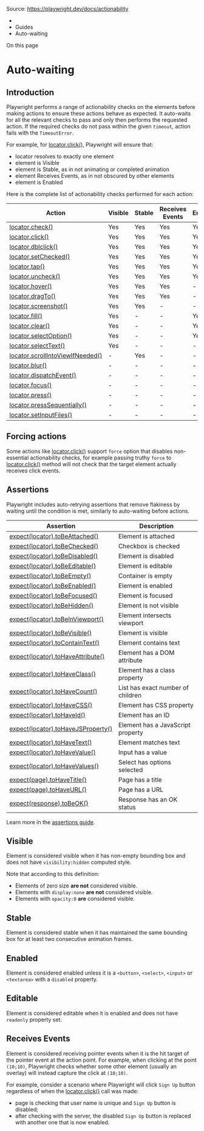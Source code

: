 Source: https://playwright.dev/docs/actionability

  * [](/)
  * Guides
  * Auto-waiting



On this page

# Auto-waiting

## Introduction​

Playwright performs a range of actionability checks on the elements before making actions to ensure these actions behave as expected. It auto-waits for all the relevant checks to pass and only then performs the requested action. If the required checks do not pass within the given `timeout`, action fails with the `TimeoutError`.

For example, for [locator.click()](/docs/api/class-locator#locator-click), Playwright will ensure that:

  * locator resolves to exactly one element
  * element is Visible
  * element is Stable, as in not animating or completed animation
  * element Receives Events, as in not obscured by other elements
  * element is Enabled



Here is the complete list of actionability checks performed for each action:

Action| Visible| Stable| Receives Events| Enabled| Editable  
---|---|---|---|---|---  
[locator.check()](/docs/api/class-locator#locator-check)| Yes| Yes| Yes| Yes| -  
[locator.click()](/docs/api/class-locator#locator-click)| Yes| Yes| Yes| Yes| -  
[locator.dblclick()](/docs/api/class-locator#locator-dblclick)| Yes| Yes| Yes| Yes| -  
[locator.setChecked()](/docs/api/class-locator#locator-set-checked)| Yes| Yes| Yes| Yes| -  
[locator.tap()](/docs/api/class-locator#locator-tap)| Yes| Yes| Yes| Yes| -  
[locator.uncheck()](/docs/api/class-locator#locator-uncheck)| Yes| Yes| Yes| Yes| -  
[locator.hover()](/docs/api/class-locator#locator-hover)| Yes| Yes| Yes| -| -  
[locator.dragTo()](/docs/api/class-locator#locator-drag-to)| Yes| Yes| Yes| -| -  
[locator.screenshot()](/docs/api/class-locator#locator-screenshot)| Yes| Yes| -| -| -  
[locator.fill()](/docs/api/class-locator#locator-fill)| Yes| -| -| Yes| Yes  
[locator.clear()](/docs/api/class-locator#locator-clear)| Yes| -| -| Yes| Yes  
[locator.selectOption()](/docs/api/class-locator#locator-select-option)| Yes| -| -| Yes| -  
[locator.selectText()](/docs/api/class-locator#locator-select-text)| Yes| -| -| -| -  
[locator.scrollIntoViewIfNeeded()](/docs/api/class-locator#locator-scroll-into-view-if-needed)| -| Yes| -| -| -  
[locator.blur()](/docs/api/class-locator#locator-blur)| -| -| -| -| -  
[locator.dispatchEvent()](/docs/api/class-locator#locator-dispatch-event)| -| -| -| -| -  
[locator.focus()](/docs/api/class-locator#locator-focus)| -| -| -| -| -  
[locator.press()](/docs/api/class-locator#locator-press)| -| -| -| -| -  
[locator.pressSequentially()](/docs/api/class-locator#locator-press-sequentially)| -| -| -| -| -  
[locator.setInputFiles()](/docs/api/class-locator#locator-set-input-files)| -| -| -| -| -  
  
## Forcing actions​

Some actions like [locator.click()](/docs/api/class-locator#locator-click) support `force` option that disables non-essential actionability checks, for example passing truthy `force` to [locator.click()](/docs/api/class-locator#locator-click) method will not check that the target element actually receives click events.

## Assertions​

Playwright includes auto-retrying assertions that remove flakiness by waiting until the condition is met, similarly to auto-waiting before actions.

Assertion| Description  
---|---  
[expect(locator).toBeAttached()](/docs/api/class-locatorassertions#locator-assertions-to-be-attached)| Element is attached  
[expect(locator).toBeChecked()](/docs/api/class-locatorassertions#locator-assertions-to-be-checked)| Checkbox is checked  
[expect(locator).toBeDisabled()](/docs/api/class-locatorassertions#locator-assertions-to-be-disabled)| Element is disabled  
[expect(locator).toBeEditable()](/docs/api/class-locatorassertions#locator-assertions-to-be-editable)| Element is editable  
[expect(locator).toBeEmpty()](/docs/api/class-locatorassertions#locator-assertions-to-be-empty)| Container is empty  
[expect(locator).toBeEnabled()](/docs/api/class-locatorassertions#locator-assertions-to-be-enabled)| Element is enabled  
[expect(locator).toBeFocused()](/docs/api/class-locatorassertions#locator-assertions-to-be-focused)| Element is focused  
[expect(locator).toBeHidden()](/docs/api/class-locatorassertions#locator-assertions-to-be-hidden)| Element is not visible  
[expect(locator).toBeInViewport()](/docs/api/class-locatorassertions#locator-assertions-to-be-in-viewport)| Element intersects viewport  
[expect(locator).toBeVisible()](/docs/api/class-locatorassertions#locator-assertions-to-be-visible)| Element is visible  
[expect(locator).toContainText()](/docs/api/class-locatorassertions#locator-assertions-to-contain-text)| Element contains text  
[expect(locator).toHaveAttribute()](/docs/api/class-locatorassertions#locator-assertions-to-have-attribute)| Element has a DOM attribute  
[expect(locator).toHaveClass()](/docs/api/class-locatorassertions#locator-assertions-to-have-class)| Element has a class property  
[expect(locator).toHaveCount()](/docs/api/class-locatorassertions#locator-assertions-to-have-count)| List has exact number of children  
[expect(locator).toHaveCSS()](/docs/api/class-locatorassertions#locator-assertions-to-have-css)| Element has CSS property  
[expect(locator).toHaveId()](/docs/api/class-locatorassertions#locator-assertions-to-have-id)| Element has an ID  
[expect(locator).toHaveJSProperty()](/docs/api/class-locatorassertions#locator-assertions-to-have-js-property)| Element has a JavaScript property  
[expect(locator).toHaveText()](/docs/api/class-locatorassertions#locator-assertions-to-have-text)| Element matches text  
[expect(locator).toHaveValue()](/docs/api/class-locatorassertions#locator-assertions-to-have-value)| Input has a value  
[expect(locator).toHaveValues()](/docs/api/class-locatorassertions#locator-assertions-to-have-values)| Select has options selected  
[expect(page).toHaveTitle()](/docs/api/class-pageassertions#page-assertions-to-have-title)| Page has a title  
[expect(page).toHaveURL()](/docs/api/class-pageassertions#page-assertions-to-have-url)| Page has a URL  
[expect(response).toBeOK()](/docs/api/class-apiresponseassertions#api-response-assertions-to-be-ok)| Response has an OK status  
  
Learn more in the [assertions guide](/docs/test-assertions).

## Visible​

Element is considered visible when it has non-empty bounding box and does not have `visibility:hidden` computed style.

Note that according to this definition:

  * Elements of zero size **are not** considered visible.
  * Elements with `display:none` **are not** considered visible.
  * Elements with `opacity:0` **are** considered visible.



## Stable​

Element is considered stable when it has maintained the same bounding box for at least two consecutive animation frames.

## Enabled​

Element is considered enabled unless it is a `<button>`, `<select>`, `<input>` or `<textarea>` with a `disabled` property.

## Editable​

Element is considered editable when it is enabled and does not have `readonly` property set.

## Receives Events​

Element is considered receiving pointer events when it is the hit target of the pointer event at the action point. For example, when clicking at the point `(10;10)`, Playwright checks whether some other element (usually an overlay) will instead capture the click at `(10;10)`.

For example, consider a scenario where Playwright will click `Sign Up` button regardless of when the [locator.click()](/docs/api/class-locator#locator-click) call was made:

  * page is checking that user name is unique and `Sign Up` button is disabled;
  * after checking with the server, the disabled `Sign Up` button is replaced with another one that is now enabled.


